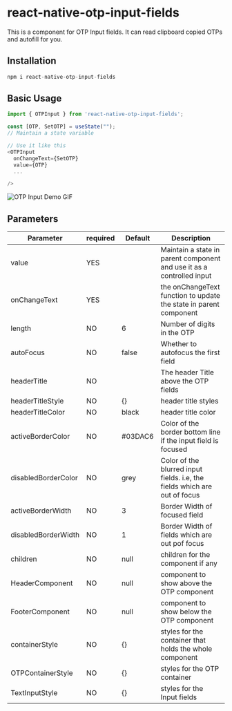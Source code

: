 # react-native-otp-input-fields

This is a component for OTP Input fields. It can read clipboard copied OTPs and autofill for you.

## Installation

```javascript
npm i react-native-otp-input-fields
```

## Basic Usage

```javascript
import { OTPInput } from 'react-native-otp-input-fields';

const [OTP, SetOTP] = useState("");
// Maintain a state variable

// Use it like this
<OTPInput
  onChangeText={SetOTP}
  value={OTP}
  ...

/>
```

![OTP Input Demo GIF](https://i.imgur.com/ZKOv0Pa.gif)

## Parameters

| Parameter           | required | Default | Description                                                               |
| ------------------- | -------- | ------- | ------------------------------------------------------------------------- |
| value               | YES      |         | Maintain a state in parent component and use it as a controlled input     |
| onChangeText        | YES      |         | the onChangeText function to update the state in parent component         |
| length              | NO       | 6       | Number of digits in the OTP                                               |
| autoFocus           | NO       | false   | Whether to autofocus the first field                                      |
| headerTitle         | NO       |         | The header Title above the OTP fields                                     |
| headerTitleStyle    | NO       | {}      | header title styles                                                       |
| headerTitleColor    | NO       | black   | header title color                                                        |
| activeBorderColor   | NO       | #03DAC6 | Color of the border bottom line if the input field is focused             |
| disabledBorderColor | NO       | grey    | Color of the blurred input fields. i.e, the fields which are out of focus |
| activeBorderWidth   | NO       | 3       | Border Width of focused field                                             |
| disabledBorderWidth | NO       | 1       | Border Width of fields which are out pof focus                            |
| children            | NO       | null    | children for the component if any                                         |
| HeaderComponent     | NO       | null    | component to show above the OTP component                                 |
| FooterComponent     | NO       | null    | component to show below the OTP component                                 |
| containerStyle      | NO       | {}      | styles for the container that holds the whole component                   |
| OTPContainerStyle   | NO       | {}      | styles for the OTP container                                              |
| TextInputStyle      | NO       | {}      | styles for the Input fields                                               |
